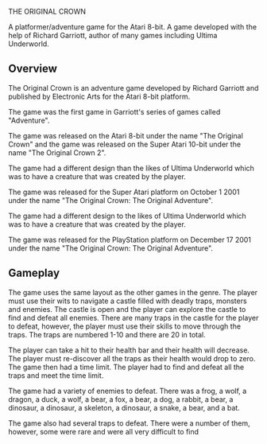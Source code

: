 THE ORIGINAL CROWN

A platformer/adventure game for the Atari 8-bit. A game developed with the help of Richard Garriott, author of many games including Ultima Underworld.

## Overview

The Original Crown is an adventure game developed by Richard Garriott and published by Electronic Arts for the Atari 8-bit platform.

The game was the first game in Garriott's series of games called "Adventure".

The game was released on the Atari 8-bit under the name "The Original Crown" and the game was released on the Super Atari 10-bit under the name "The Original Crown 2".

The game had a different design than the likes of Ultima Underworld which was to have a creature that was created by the player.

The game was released for the Super Atari platform on October 1 2001 under the name "The Original Crown: The Original Adventure".

The game had a different design to the likes of Ultima Underworld which was to have a creature that was created by the player.

The game was released for the PlayStation platform on December 17 2001 under the name "The Original Crown: The Original Adventure".

## Gameplay

The game uses the same layout as the other games in the genre. The player must use their wits to navigate a castle filled with deadly traps, monsters and enemies. The castle is open and the player can explore the castle to find and defeat all enemies. There are many traps in the castle for the player to defeat, however, the player must use their skills to move through the traps. The traps are numbered 1-10 and there are 20 in total.

The player can take a hit to their health bar and their health will decrease. The player must re-discover all the traps as their health would drop to zero. The game then had a time limit. The player had to find and defeat all the traps and meet the time limit.

The game had a variety of enemies to defeat. There was a frog, a wolf, a dragon, a duck, a wolf, a bear, a fox, a bear, a dog, a rabbit, a bear, a dinosaur, a dinosaur, a skeleton, a dinosaur, a snake, a bear, and a bat.

The game also had several traps to defeat. There were a number of them, however, some were rare and were all very difficult to find